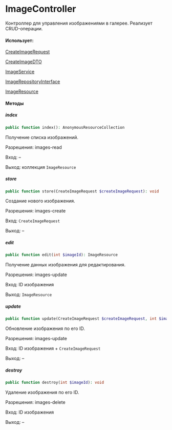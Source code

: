 # ImageController

Контроллер для управления изображениями в галерее.
Реализует CRUD-операции.

#### Использует:

[CreateImageRequest](/app/Http/Requests/Gallery/CreateImageRequest.md)

[CreateImageDTO](/app/DTO/Image/CreateImageDTO.md)

[ImageService](/app/Services/Images/ImageService.md)

[ImageRepositoryInterface](/app/Repositories/Interfaces/Images/ImageRepositoryInterface.md)

[ImageResource](/app/Http/Resources/Images/ImageResource.md)

#### Методы

##### index

```php
public function index(): AnonymousResourceCollection
```

Получение списка изображений.

Разрешения: images-read

Вход: –

Выход: коллекция `ImageResource`

##### store

```php
public function store(CreateImageRequest $createImageRequest): void
```

Создание нового изображения.

Разрешения: images-create

Вход: `CreateImageRequest`

Выход: –

##### edit

```php
public function edit(int $imageId): ImageResource
```

Получение данных изображения для редактирования.

Разрешения: images-update

Вход: ID изображения

Выход: `ImageResource`

##### update

```php
public function update(CreateImageRequest $createImageRequest, int $imageId): void
```

Обновление изображения по его ID.

Разрешения: images-update

Вход: ID изображения + `CreateImageRequest`

Выход: –

##### destroy

```php
public function destroy(int $imageId): void
```

Удаление изображения по его ID.

Разрешения: images-delete

Вход: ID изображения

Выход: –

